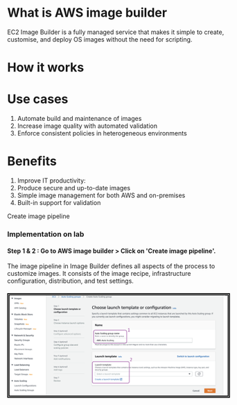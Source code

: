 # What is AWS image builder
EC2 Image Builder is a fully managed service that makes it simple to create, customise, and deploy OS images without the need for scripting.

# How it works


# Use cases  
1) Automate build and maintenance of images 
2) Increase image quality with automated validation 
3) Enforce consistent policies in heterogeneous environments

# Benefits
1) Improve IT productivity:
2) Produce secure and up-to-date images
3) Simple image management for both AWS and on-premises
4) Built-in support for validation

Create image pipeline

### Implementation on lab ###

#### Step 1 & 2 : Go to AWS image builder > Click on 'Create image pipeline'.
The image pipeline in Image Builder defines all aspects of the process to customize images. It consists of the image recipe, infrastructure configuration, distribution, and test settings.

####
<img src="/AWS ASG - Auto Scaling Group/Images/AWS ASG 00001.png" width="auto" height="auto" style="border:5px double black;"
     alt="Application Load Balancer"
     style="float: left; margin-right: 6px;" />
####
